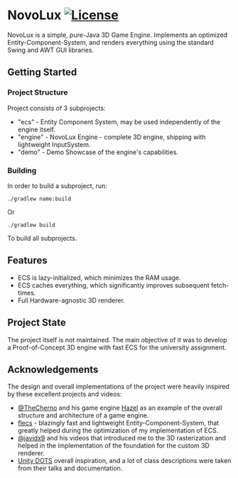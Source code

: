 # NovoLux [![License](https://img.shields.io/badge/license-Apache--2.0-green)](https://github.com/AK1HIKO/NovoLux/blob/main/LICENSE)

NovoLux is a simple, pure-Java 3D Game Engine.
Implements an optimized Entity-Component-System, and renders
everything using the standard Swing and AWT GUI libraries.

## Getting Started
### Project Structure
Project consists of 3 subprojects:
- "ecs" - Entity Component System, may be used independently of the engine itself.
- "engine" - NovoLux Engine - complete 3D engine, shipping with lightweight InputSystem.
- "demo" - Demo Showcase of the engine's capabilities.
### Building
In order to build a subproject, run:
```shell
./gradlew name:build
```
Or
```shell
./gradlew build
```
To build all subprojects.
## Features
- ECS is lazy-initialized, which minimizes the RAM usage.
- ECS caches everything, which significantly improves subsequent fetch-times.
- Full Hardware-agnostic 3D renderer.

## Project State

The project itself is not maintained. The main objective of it was to develop a Proof-of-Concept 3D engine with fast ECS for
the university assignment.

## Acknowledgements

The design and overall implementations of the project were heavily
inspired by these excellent projects and videos:
- [@TheCherno](https://www.youtube.com/channel/UCQ-W1KE9EYfdxhL6S4twUNw) and his game engine [Hazel](https://github.com/TheCherno/Hazel) 
as an example of the overall structure and architecture of a game engine.
- [flecs](https://github.com/SanderMertens/flecs) - blazingly fast and lightweight Entity-Component-System, that greatly helped during the
optimization of my implementation of ECS.
- [@javidx9](https://www.youtube.com/@javidx9) and his videos that introduced me to the 3D rasterization and helped in the 
implementation of the foundation for the custom 3D renderer.
- [Unity DOTS](https://unity.com/dots) overall inspiration, and a lot of class descriptions were taken from their talks and
documentation.
